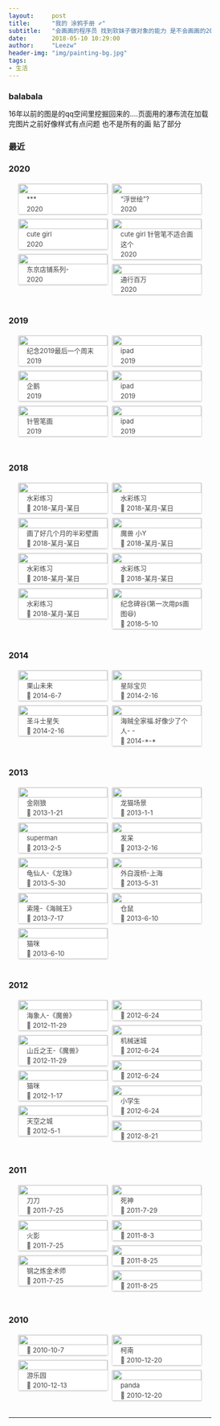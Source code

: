```yaml
---
layout:     post
title:      "我的 涂鸦手册 ✐"
subtitle:   "会画画的程序员 找到软妹子做对象的能力 是不会画画的20.74倍以上--我家隔壁的胖大婶"
date:       2018-05-10 10:29:00
author:     "Leezw"
header-img: "img/painting-bg.jpg"
tags:
- 生活
---
```


<script src="/js/jquery.min.js"></script>
<link rel="stylesheet" href="/css/zoomify.min.css">
<script src="/js/zoomify.min.js"></script>

<style>
    *{
        padding:0;
        margin:0;
        box-sizing: border-box;

    }
    .waterfall {
        padding:20px;
        width: 100%;
        column-gap: 10px;
        column-count: 3;
        margin: 0 auto;
    }

    .item {
        margin-bottom: 10px;
        break-inside: avoid;


        background-color: #FFFFFF;

        box-shadow:rgba(0, 0, 0, 0.3) 0px 1px 3px 0px;
        -moz-box-shadow:rgba(0, 0, 0, 0.3) 0px 1px 3px 0px;
        -webkit-box-shadow:rgba(0, 0, 0, 0.3) 0px 1px 3px 0px;
    }

    img {
        width: 100%;
        display: block;
        margin: 0 !important;

    }

    .bm_img_desc , .bm_img_time {
        color: #444;
        font-size: 13px;
        width: 100%;
        line-height: 20px;
        padding:0px 16px;
        margin: 0 !important;
    }

    @media (min-width: 992px) and (max-width: 1300px) {
        .waterfall {
            column-count: 2;
        }

        
    }

    @media (min-width: 768px) and (max-width: 991px) {
        .waterfall {
            column-count: 2;
        }

       
    }

    @media (max-width: 767px) {
        .waterfall {
            column-count:2;
        }
    }
</style>

### balabala
16年以前的图是的qq空间里挖掘回来的....页面用的瀑布流在加载完图片之前好像样式有点问题 
也不是所有的画 贴了部分

### 最近
<!-- 
<div>
	<div class="col-xs-12 col-md-12 col-sm-12">
		<img src="/img/painting/woyehenwunai.png" alt=" ">
	</div>
</div> -->

### 2020

<div class="waterfall">
	<div class="item">
		<div class="bm_box">
			<img  src="/img/blank.gif"  data-src="/img/painting/2020/443252A5091A82264089F06F5D691A28.png">
			<div class="">
				<p class="bm_img_desc">***</p>
				<p class="bm_img_time">2020</p>
			</div>
		</div>
	</div>
	<div class="item">
		<div class="bm_box">
			<img  src="/img/blank.gif"  data-src="/img/painting/2020/AD31C0ABEFE4F67C0774F5C07CC4FA8B.png">
			<div class="">
				<p class="bm_img_desc">cute girl</p>
				<p class="bm_img_time">2020</p>
			</div>
		</div>
	</div>
	<div class="item">
		<div class="bm_box">
			<img  src="/img/blank.gif"  data-src="/img/painting/2020/8C96B5EAB333FB488B003BF88D787BF6.png">
			<div class="">
				<p class="bm_img_desc">东京店铺系列-</p>
				<p class="bm_img_time">2020</p>
			</div>
		</div>
	</div>
	<div class="item">
		<div class="bm_box">
			<img  src="/img/blank.gif"  data-src="/img/painting/2020/AA6B6C635E3A0EA084FB8103212E49FA.png">
			<div class="">
				<p class="bm_img_desc">“浮世绘”?</p>
				<p class="bm_img_time">2020</p>
			</div>
		</div>
	</div>
	<div class="item">
		<div class="bm_box">
			<img  src="/img/blank.gif"  data-src="/img/painting/2020/EFF72B10D2A1372F390DE97DCC43E71B.png">
			<div class="">
				<p class="bm_img_desc">cute girl 针管笔不适合画这个</p>
				<p class="bm_img_time">2020</p>
			</div>
		</div>
	</div>
	<div class="item">
		<div class="bm_box">
			<img  src="/img/blank.gif"  data-src="/img/painting/2020/8BAB87D5A4C196C4B3B9AD3D6EAFF243.png">
			<div class="">
				<p class="bm_img_desc">通行百万</p>
				<p class="bm_img_time">2020</p>
			</div>
		</div>
	</div>
</div>

### 2019

<div class="waterfall">
	<div class="item">
		<div class="bm_box">
			<img  src="/img/blank.gif"  data-src="/img/painting/2019/WechatIMG103.jpeg">
			<div class="">
				<p class="bm_img_desc">纪念2019最后一个周末</p>
				<p class="bm_img_time">2019</p>
			</div>
		</div>
	</div>
	<div class="item">
		<div class="bm_box">
			<img  src="/img/blank.gif"  data-src="/img/painting/2019/WechatIMG353.jpeg">
			<div class="">
				<p class="bm_img_desc">企鹅</p>
				<p class="bm_img_time">2019</p>
			</div>
		</div>
	</div>
	<div class="item">
		<div class="bm_box">
			<div>
				<img  src="/img/blank.gif"  data-src="/img/painting/2019/WechatIMG356.jpeg">
			</div>
			<div class="">
				<p class="bm_img_desc">针管笔画</p>
				<p class="bm_img_time">2019</p>
			</div>
		</div>
	</div>
	<div class="item">
		<div class="bm_box">
			<div>
				<img   src="/img/blank.gif"  data-src="/img/painting/2019/16c42d3254d3d91de14eb3f03bc2ded1e999b2e6.png">
			</div>
			<div class="">
				<p class="bm_img_desc">ipad</p>
				<p class="bm_img_time">2019</p>
			</div>
		</div>
	</div>
	<div class="item">
		<div class="bm_box">
			<div>
				<img   src="/img/blank.gif"  data-src="/img/painting/2019/90c7eef59c278eb30ec584fba970b8a211aa.png">
			</div>
			<div class="">
				<p class="bm_img_desc">ipad</p>
				<p class="bm_img_time">2019</p>
			</div>
		</div>
	</div>
	<div class="item">
		<div class="bm_box">
			<div>
				<img   src="/img/blank.gif"  data-src="/img/painting/2019/f5ea91abadf7f7bd870a058ac.png">
			</div>
			<div class="">
				<p class="bm_img_desc">ipad</p>
				<p class="bm_img_time">2019</p>
			</div>
		</div>
	</div>
</div>

### 2018

<div class="waterfall">
	<div class="item">
		<div class="bm_box">
			<img   src="/img/blank.gif"  data-src="/img/painting/2018/WechatIMG62.jpeg">
			<div class="">
				<p class="bm_img_desc">水彩练习</p>
				<p class="bm_img_time">💭 2018-某月-某日</p>
			</div>
		</div>
	</div>
	<div class="item">
		<div class="bm_box">
			<img   src="/img/blank.gif"  data-src="/img/painting/2018/WechatIMG65.jpeg">
			<div class="">
				<p class="bm_img_desc">画了好几个月的半彩壁画</p>
				<p class="bm_img_time">💭 2018-某月-某日</p>
			</div>
		</div>
	</div>
	<div class="item">
		<div class="bm_box">
			<img   src="/img/blank.gif"  data-src="/img/painting/2018/WechatIMG63.jpeg">
			<div class="">
				<p class="bm_img_desc">水彩练习</p>
				<p class="bm_img_time">💭 2018-某月-某日</p>
			</div>
		</div>
	</div>
	<div class="item">
		<div class="bm_box">
			<img   src="/img/blank.gif"  data-src="/img/painting/2018/WechatIMG64.jpeg">
			<div class="">
				<p class="bm_img_desc">水彩练习</p>
				<p class="bm_img_time">💭 2018-某月-某日</p>
			</div>
		</div>
	</div>
	<div class="item">
		<div class="bm_box">
			<img   src="/img/blank.gif"  data-src="/img/painting/2018/WechatIMG66.jpeg">
			<div class="">
				<p class="bm_img_desc">水彩练习</p>
				<p class="bm_img_time">💭 2018-某月-某日</p>
			</div>
		</div>
	</div>
	<div class="item">
		<div class="bm_box">
			<img   src="/img/blank.gif"  data-src="/img/painting/2018/WechatIMG67.jpeg">
			<div class="">
				<p class="bm_img_desc">魔兽 小Y</p>
				<p class="bm_img_time">💭 2018-某月-某日</p>
			</div>
		</div>
	</div>
	<div class="item">
		<div class="bm_box">
			<img   src="/img/blank.gif"  data-src="/img/painting/2018/WechatIMG68.jpeg">
			<div class="">
				<p class="bm_img_desc">水彩练习</p>
				<p class="bm_img_time">💭 2018-某月-某日</p>
			</div>
		</div>
	</div>
	<div class="item">
		<div class="bm_box">
			<img   src="/img/blank.gif"  data-src="/img/painting/2018/house.png">
			<div class="">
				<p class="bm_img_desc">纪念碑谷(第一次用ps画图😆)</p>
				<p class="bm_img_time">💭 2018-5-10</p>
			</div>
		</div>
	</div>

</div>

### 2014

<div class="waterfall">
	<div class="item">
		<div class="bm_box">
			<img   src="/img/blank.gif"  data-src="/img/painting/2014/6-7-lishanweilai.jpeg">
			<div class="">
				<p class="bm_img_desc">栗山未来</p>
				<p class="bm_img_time">💭 2014-6-7</p>
			</div>
		</div>
	</div>
	<div class="item">
		<div class="bm_box">
			<img   src="/img/blank.gif"  data-src="/img/painting/2014/2-16-xingshi.jpeg">
			<div class="">
				<p class="bm_img_desc">圣斗士星矢</p>
				<p class="bm_img_time">💭 2014-2-16</p>
			</div>
		</div>
	</div>
	<div class="item">
		<div class="bm_box">
			<img   src="/img/blank.gif"  data-src="/img/painting/2014/2-16-shidizai.jpeg">
			<div class="">
				<p class="bm_img_desc">星际宝贝</p>
				<p class="bm_img_time">💭 2014-2-16</p>
			</div>
		</div>
	</div>
	<div class="item">
		<div class="bm_box">
			<img   src="/img/blank.gif"  data-src="/img/painting/2014/*-*-haizei.JPG">
			<div class="">
				<p class="bm_img_desc">海贼全家福.好像少了个人- -</p>
				<p class="bm_img_time">💭 2014-*-*</p>
			</div>
		</div>
	</div>
</div>

### 2013

<div class="waterfall">
	<div class="item">
		<div class="bm_box">
			<img   src="/img/blank.gif"  data-src="/img/painting/2013/1-21-wolverine.jpeg">
			<div class="">
				<p class="bm_img_desc">金刚狼</p>
				<p class="bm_img_time">💭 2013-1-21</p>
			</div>
		</div>
	</div>
	<div class="item">
		<div class="bm_box">
			<img   src="/img/blank.gif"  data-src="/img/painting/2013/2-5-superman.jpeg">
			<div class="">
				<p class="bm_img_desc">superman</p>
				<p class="bm_img_time">💭 2013-2-5</p>
			</div>
		</div>
	</div>
	<div class="item">
		<div class="bm_box">
			<img   src="/img/blank.gif"  data-src="/img/painting/2013/5-30-guixianren.jpeg">
			<div class="">
				<p class="bm_img_desc">龟仙人-《龙珠》</p>
				<p class="bm_img_time">💭 2013-5-30</p>
			</div>
		</div>
	</div>
	<div class="item">
		<div class="bm_box">
			<img   src="/img/blank.gif"  data-src="/img/painting/2013/7-17-suolong.jpeg">
			<div class="">
				<p class="bm_img_desc">索隆-《海贼王》</p>
				<p class="bm_img_time">💭 2013-7-17</p>
			</div>
		</div>
	</div>
	<div class="item">
		<div class="bm_box">
			<img   src="/img/blank.gif"  data-src="/img/painting/2013/6-10-maomi.jpeg">
			<div class="">
				<p class="bm_img_desc">猫咪</p>
				<p class="bm_img_time">💭 2013-6-10</p>
			</div>
		</div>
	</div>
	<div class="item">
		<div class="bm_box">
			<img   src="/img/blank.gif"  data-src="/img/painting/2013/1-1-longmao.jpeg">
			<div class="">
				<p class="bm_img_desc">龙猫场景</p>
				<p class="bm_img_time">💭 2013-1-1</p>
			</div>
		</div>
	</div>
	<div class="item">
		<div class="bm_box">
			<img   src="/img/blank.gif"  data-src="/img/painting/2013/2-16-fadai.jpeg">
			<div class="">
				<p class="bm_img_desc">发呆</p>
				<p class="bm_img_time">💭 2013-2-16</p>
			</div>
		</div>
	</div>
	<div class="item">
		<div class="bm_box">
			<img   src="/img/blank.gif"  data-src="/img/painting/2013/5-31-waibaiduqiao.jpeg">
			<div class="">
				<p class="bm_img_desc">外白渡桥-上海</p>
				<p class="bm_img_time">💭 2013-5-31</p>
			</div>
		</div>
	</div>
	<div class="item">
		<div class="bm_box">
			<img   src="/img/blank.gif"  data-src="/img/painting/2013/6-10-songshu.jpeg">
			<div class="">
				<p class="bm_img_desc">仓鼠</p>
				<p class="bm_img_time">💭 2013-6-10</p>
			</div>
		</div>
	</div>
</div>

### 2012

<div class="waterfall">
	<div class="item">
		<div class="bm_box">
			<img   src="/img/blank.gif"  data-src="/img/painting/2012/11-29-haibao.jpeg">
			<div class="">
				<p class="bm_img_desc">海象人-《魔兽》</p>
				<p class="bm_img_time">💭 2012-11-29</p>
			</div>
		</div>
	</div>
	<div class="item">
		<div class="bm_box">
			<img   src="/img/blank.gif"  data-src="/img/painting/2012/11-29-shanqiu.jpeg">
			<div class="">
				<p class="bm_img_desc">山丘之王-《魔兽》</p>
				<p class="bm_img_time">💭 2012-11-29</p>
			</div>
		</div>
	</div>
	<div class="item">
		<div class="bm_box">
			<img   src="/img/blank.gif"  data-src="/img/painting/2012/1-17-maomi.jpeg">
			<div class="">
				<p class="bm_img_desc">猫咪</p>
				<p class="bm_img_time">💭 2012-1-17</p>
			</div>
		</div>
	</div>
	<div class="item">
		<div class="bm_box">
			<img   src="/img/blank.gif"  data-src="/img/painting/2012/5-1-tiankongzhichen.jpeg">
			<div class="">
				<p class="bm_img_desc">天空之城</p>
				<p class="bm_img_time">💭 2012-5-1</p>
			</div>
		</div>
	</div>
	<div class="item">
		<div class="bm_box">
			<img   src="/img/blank.gif"  data-src="/img/painting/2012/6-24-feixingyuan.jpeg">
			<div class="">
				<p class="bm_img_desc"></p>
				<p class="bm_img_time">💭 2012-6-24</p>
			</div>
		</div>
	</div>
	<div class="item">
		<div class="bm_box">
			<img   src="/img/blank.gif"  data-src="/img/painting/2012/6-24-jixiemichen.jpeg">
			<div class="">
				<p class="bm_img_desc">机械迷城</p>
				<p class="bm_img_time">💭 2012-6-24</p>
			</div>
		</div>
	</div>
	<div class="item">
		<div class="bm_box">
			<img   src="/img/blank.gif"  data-src="/img/painting/2012/6-24-meizi.jpeg">
			<div class="">
				<p class="bm_img_desc"></p>
				<p class="bm_img_time">💭 2012-6-24</p>
			</div>
		</div>
	</div>
	<div class="item">
		<div class="bm_box">
			<img   src="/img/blank.gif"  data-src="/img/painting/2012/6-24-xiaozhengtai.jpeg">
			<div class="">
				<p class="bm_img_desc">小学生</p>
				<p class="bm_img_time">💭 2012-6-24</p>
			</div>
		</div>
	</div>
	<div class="item">
		<div class="bm_box">
			<img   src="/img/blank.gif"  data-src="/img/painting/2012/8-21-mengmeizi.jpeg">
			<div class="">
				<p class="bm_img_desc"></p>
				<p class="bm_img_time">💭 2012-8-21</p>
			</div>
		</div>
	</div>
</div>

### 2011

<div class="waterfall">
	<div class="item">
		<div class="bm_box">
			<img   src="/img/blank.gif"  data-src="/img/painting/2011/7-25-daodao.jpeg">
			<div class="">
				<p class="bm_img_desc">刀刀</p>
				<p class="bm_img_time">💭 2011-7-25</p>
			</div>
		</div>
	</div>
	<div class="item">
		<div class="bm_box">
			<img   src="/img/blank.gif"  data-src="/img/painting/2011/7-25-huoying.jpeg">
			<div class="">
				<p class="bm_img_desc">火影</p>
				<p class="bm_img_time">💭 2011-7-25</p>
			</div>
		</div>
	</div>
	<div class="item">
		<div class="bm_box">
			<img   src="/img/blank.gif"  data-src="/img/painting/2011/7-25-lianjin.jpeg">
			<div class="">
				<p class="bm_img_desc">钢之炼金术师</p>
				<p class="bm_img_time">💭 2011-7-25</p>
			</div>
		</div>
	</div>
	<div class="item">
		<div class="bm_box">
			<img   src="/img/blank.gif"  data-src="/img/painting/2011/7-29-sishen.jpeg">
			<div class="">
				<p class="bm_img_desc">死神</p>
				<p class="bm_img_time">💭 2011-7-29</p>
			</div>
		</div>
	</div>
	<div class="item">
		<div class="bm_box">
			<img   src="/img/blank.gif"  data-src="/img/painting/2011/8-3-meizi.jpeg">
			<div class="">
				<p class="bm_img_desc"></p>
				<p class="bm_img_time">💭 2011-8-3</p>
			</div>
		</div>
	</div>
	<div class="item">
		<div class="bm_box">
			<img   src="/img/blank.gif"  data-src="/img/painting/2011/8-25-meizi.jpeg">
			<div class="">
				<p class="bm_img_desc"></p>
				<p class="bm_img_time">💭 2011-8-25</p>
			</div>
		</div>
	</div>
	<div class="item">
		<div class="bm_box">
			<img   src="/img/blank.gif"  data-src="/img/painting/2011/8-25-nanhai.jpeg">
			<div class="">
				<p class="bm_img_desc"></p>
				<p class="bm_img_time">💭 2011-8-25</p>
			</div>
		</div>
	</div>
</div>

### 2010

<div class="waterfall">
	<div class="item">
		<div class="bm_box">
			<img   src="/img/blank.gif"  data-src="/img/painting/2010/10-7-xiawu.jpeg">
			<div class="">
				<p class="bm_img_desc"></p>
				<p class="bm_img_time">💭 2010-10-7</p>
			</div>
		</div>
	</div>
	<div class="item">
		<div class="bm_box">
			<img   src="/img/blank.gif"  data-src="/img/painting/2010/12-13-park.jpeg">
			<div class="">
				<p class="bm_img_desc">游乐园</p>
				<p class="bm_img_time">💭 2010-12-13</p>
			</div>
		</div>
	</div>
	<div class="item">
		<div class="bm_box">
			<img   src="/img/blank.gif"  data-src="/img/painting/2010/12-20-kenan.jpeg">
			<div class="">
				<p class="bm_img_desc">柯南</p>
				<p class="bm_img_time">💭 2010-12-20</p>
			</div>
		</div>
	</div>
	<div class="item">
		<div class="bm_box">
			<img   src="/img/blank.gif"  data-src="/img/painting/2010/12-20-panda.jpeg">
			<div class="">
				<p class="bm_img_desc">panda</p>
				<p class="bm_img_time">💭 2010-12-20</p>
			</div>
		</div>
	</div>
</div>



---


<script>
    var num = document.getElementsByTagName('img').length;
    var img = document.getElementsByTagName("img");
    // console.log(img[0].children[0])
    // 存储图片加载到的位置，避免每次都从第一张图片开始遍历
    console.log(img,num)
    // var n = 0;
    // 页面载入完毕加载可视区域内的图片
    
    window.onscroll = lazyload;
    // 监听页面滚动事件
    function lazyload() {
        // 可见区域高度
        var seeHeight = document.documentElement.clientHeight;
        // 滚动条距离顶部高度
        var scrollTop = document.documentElement.scrollTop || document.body.scrollTop;

        // console.log(seeHeight, scrollTop, img[1].offsetTop)
        // console.log(n)
        for (var i = 0; i < img.length; i++) {
            if (img[i].offsetTop <= seeHeight + scrollTop) {
                // console.log(img[i].offsetTop, seeHeight, scrollTop)

                if (img[i].getAttribute("src") == "/img/blank.gif") {
                    img[i].src = img[i].getAttribute("data-src");
                    console.log(img[i].src)
                }
                // n = i + 1;
            }
        }
    }

    window.onload = function(){
        lazyload();
    }

	jQuery( document ).ready(function( $ ) {
		$('img').zoomify();
	});

</script>


